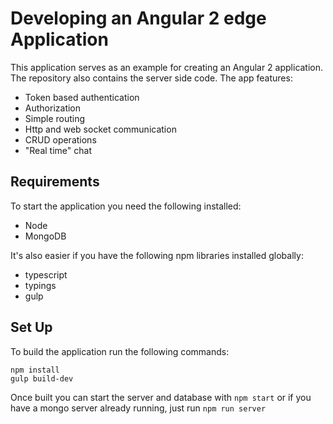 # Developing an Angular 2 edge Application

This application serves as an example for creating an Angular 2 application. The repository also contains the server side code.
The app features:

* Token based authentication
* Authorization
* Simple routing
* Http and web socket communication
* CRUD operations
* "Real time" chat

## Requirements

To start the application you need the following installed:
 * Node
 * MongoDB

It's also easier if you have the following npm libraries installed globally:

* typescript
* typings
* gulp

## Set Up

To build the application run the following commands:
```
npm install
gulp build-dev
```

Once built you can start the server and database with `npm start` or if you have a mongo server already running, just run `npm run server`